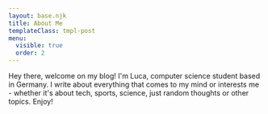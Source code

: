 ```yaml
---
layout: base.njk
title: About Me
templateClass: tmpl-post
menu:
  visible: true
  order: 2
---
```


Hey there, welcome on my blog! I'm Luca, computer science student based in Germany. I write about everything that comes to my mind or interests me - whether it's about tech, sports, science, just random thoughts or other topics. Enjoy!
